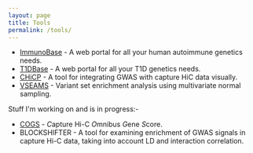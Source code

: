 ```yaml
---
layout: page
title: Tools
permalink: /tools/
---
```


* [ImmunoBase](http://www.immunobase.org) - A web portal for all your human autoimmune genetics needs.
* [T1DBase](http://www.t1dbase.org) - A web portal for all your T1D genetics needs.
* [CHiCP](http://www.chicp.org) - A tool for integrating GWAS with capture HiC data visually.
* [VSEAMS](http://www.ncbi.nlm.nih.gov/pubmed/25170024) - Variant set enrichment analysis using multivariate normal sampling.

Stuff I'm working on and is in progress:-

* [COGS](http://ollyburren.github.io/resources/BURREN_GCD2015.pdf) - *C*apture Hi-C *O*mnibus *G*ene *S*core.
* BLOCKSHIFTER - A tool for examining enrichment of GWAS signals in capture Hi-C data, taking into account LD and interaction correlation. 
